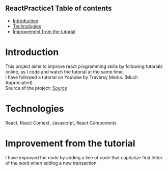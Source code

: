 
## ReactPractice1 Table of contents
* [Introduction](#introduction)
* [Technologies](#technologies)
* [Improvement from the tutorial](#Improvement-from-the-tutorial)

# Introduction
This project aims to improve react programming skills by following tutorials online, as I code and watch the tutorial at the same time. <br />
I have followed a tutorial on Youtube by Traversy Media. (Much Appreciated) <br />
Source of the project: [Source](https://www.youtube.com/watch?v=XuFDcZABiDQ&list=PLillGF-RfqbY3c2r0htQyVbDJJoBFE6Rb&ab_channel=TraversyMedia)

# Technologies
React, React Context, Javascript, React Components

# Improvement from the tutorial

I have improved the code by adding a line of code that capitalize first letter of the word when adding a new transaction.